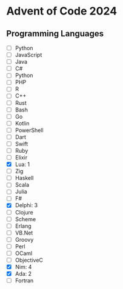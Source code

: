 # Advent of Code 2024

## Programming Languages
- [ ] Python
- [ ] JavaScript
- [ ] Java
- [ ] C#
- [ ] Python
- [ ] PHP
- [ ] R
- [ ] C++
- [ ] Rust
- [ ] Bash
- [ ] Go
- [ ] Kotlin
- [ ] PowerShell
- [ ] Dart
- [ ] Swift
- [ ] Ruby
- [ ] Elixir
- [x] Lua: 1
- [ ] Zig
- [ ] Haskell
- [ ] Scala
- [ ] Julia
- [ ] F#
- [x] Delphi: 3
- [ ] Clojure
- [ ] Scheme
- [ ] Erlang
- [ ] VB.Net
- [ ] Groovy
- [ ] Perl
- [ ] OCaml
- [ ] ObjectiveC
- [x] Nim: 4
- [x] Ada: 2
- [ ] Fortran
